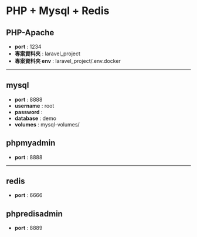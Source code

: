 # PHP + Mysql + Redis

## PHP-Apache

- **port** : 1234
- **專案資料夾** : laravel_project
- **專案資料夾 env** : laravel_project/.env.docker

---

## mysql 

- **port** : 8888
- **username** : root
- **password** : 
- **database** : demo
- **volumes** : mysql-volumes/

## phpmyadmin

- **port** : 8888

---

## redis 

- **port** : 6666

## phpredisadmin

- **port** : 8889

